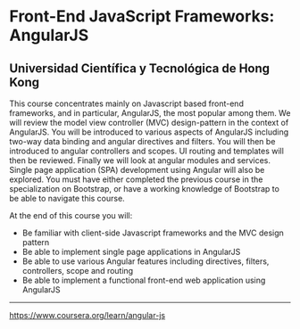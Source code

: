 # Front-End JavaScript Frameworks: AngularJS
## Universidad Científica y Tecnológica de Hong Kong

This course concentrates mainly on Javascript based front-end frameworks, and in particular, AngularJS, the most popular among them. We will review the model view controller (MVC) design-pattern in the context of AngularJS. You will be introduced to various aspects of AngularJS including two-way data binding and angular directives and filters. You will then be introduced to angular controllers and scopes. UI routing and templates will then be reviewed. Finally we will look at angular modules and services. Single page application (SPA) development using Angular will also be explored. You must have either completed the previous course in the specialization on Bootstrap, or have a working knowledge of Bootstrap to be able to navigate this course.

At the end of this course you will:

- Be familiar with client-side Javascript frameworks and the MVC design pattern
- Be able to implement single page applications in AngularJS
- Be able to use various Angular features including directives, filters, controllers, scope and routing
- Be able to implement a functional front-end web application using AngularJS

---

https://www.coursera.org/learn/angular-js
